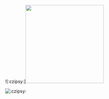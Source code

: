 
![:czipsy:]<img src=https://c.tenor.com/EJ2mIpyaRk0AAAAd/snicker_doodle7-chips.gif width="250" height="250"/>

![:czipsy:](https:7//c.tenor.com/EJ2mIpyaRk0AAAAd/snicker_doodle7-chips.gif)
